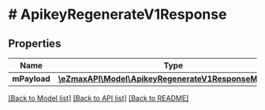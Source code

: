# # ApikeyRegenerateV1Response

## Properties

Name | Type | Description | Notes
------------ | ------------- | ------------- | -------------
**mPayload** | [**\eZmaxAPI\Model\ApikeyRegenerateV1ResponseMPayload**](ApikeyRegenerateV1ResponseMPayload.md) |  |

[[Back to Model list]](../../README.md#models) [[Back to API list]](../../README.md#endpoints) [[Back to README]](../../README.md)
